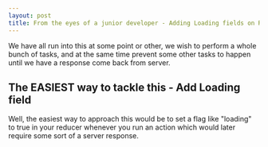 ```yaml
---
layout: post
title: From the eyes of a junior developer - Adding Loading fields on Redux sucks and why you should use async mutex!
---
```

We have all run into this at some point or other, we wish to perform a whole bunch of tasks, and at the same time prevent some other tasks to happen until we have a response come back from server.

## The EASIEST way to tackle this - Add Loading field

Well, the easiest way to approach this would be to set a flag like "loading" to true in your reducer whenever you run an action which would later require some sort of a server response.
